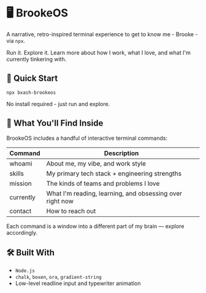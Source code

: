 # 🖥️ BrookeOS
A narrative, retro-inspired terminal experience to get to know me - Brooke - via `npx`.

Run it. Explore it. Learn more about how I work, what I love, and what I'm currently tinkering with.

## 🚀 Quick Start

```
npx bxash-brookeos
```

No install required - just run and explore.

## 🔎 What You'll Find Inside

BrookeOS includes a handful of interactive terminal commands:

| Command | Description |
| ------- | ----------- |
| whoami  | About me, my vibe, and work style |
| skills  | My primary tech stack + engineering strengths |
| mission | The kinds of teams and problems I love |
| currently | What I'm reading, learning, and obsessing over right now |
| contact | How to reach out |

Each command is a window into a different part of my brain —
explore accordingly.

## 🛠️ Built With

- `Node.js`
- `chalk`, `boxen`, `ora`, `gradient-string`
- Low-level readline input and typewriter animation